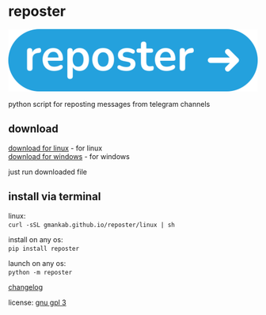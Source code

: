 # reposter

<img src="https://github.com/gmankab/reposter/raw/main/reposter/icons/wide.png">

python script for reposting messages from telegram channels

## download

[download for linux](https://github.com/gmankab/reposter/releases/download/reposter/reposter.sh) - for linux  
[download for windows](https://github.com/gmankab/reposter/releases/download/reposter/reposter.bat) - for windows

just run downloaded file

## install via terminal

linux:  
`curl -sSL gmankab.github.io/reposter/linux | sh`

install on any os:  
`pip install reposter`

launch on any os:  
`python -m reposter`

[changelog](https://github.com/gmankab/reposter/blob/main/changelog.md)

license: [gnu gpl 3](https://gnu.org/licenses/gpl-3.0.en.html)
